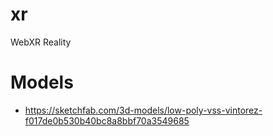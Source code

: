# xr
WebXR Reality

# Models

 - https://sketchfab.com/3d-models/low-poly-vss-vintorez-f017de0b530b40bc8a8bbf70a3549685

